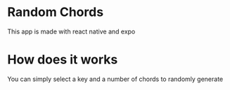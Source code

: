 # Random Chords

This app is made with react native and expo

# How does it works

You can simply select a key and a number of chords to randomly generate
